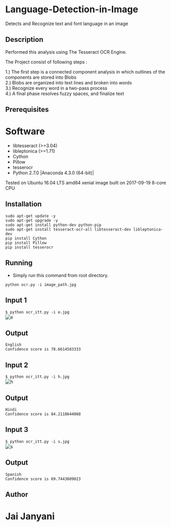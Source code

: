 # Language-Detection-in-Image
Detects and Recognize text and font language in an image
## Description
Performed this analysis using The Tesseract OCR Engine.


The Project consist of following steps : 

1.) The first step is a connected component analysis in which outlines of the components are stored into Blobs<br />
2.) Blobs are organized into text lines and broken into words<br />
3.) Recognize every word in a two-pass process<br />
4.) A final phase resolves fuzzy spaces, and finalize text<br />


## Prerequisites

# Software
* libtesseract (>=3.04)
* libleptonica (>=1.71)
* Cython
* Pillow
* tesserocr
* Python 2.7.0 |Anaconda 4.3.0 (64-bit)|<br />

Tested on Ubuntu 16.04 LTS amd64 xenial image built on 2017-09-19 8-core CPU


## Installation

```
sudo apt-get update -y
sudo apt-get upgrade -y
sudo apt-get install python-dev python-pip
sudo apt-get install tesseract-ocr-all libtesseract-dev libleptonica-dev
pip install Cython
pip install Pillow
pip install tesserocr
```


## Running

* Simply run this command from root directory.

```
python ocr.py -i image_path.jpg

```

       
## Input 1
```$ python ocr_itt.py -i e.jpg``` <br/>
![e](https://user-images.githubusercontent.com/15799933/31809000-60ffe726-b593-11e7-95ab-e29f7c6d8153.jpg)

## Output
```
English
Confidence score is 78.6614583333
```
## Input 2
```$ python ocr_itt.py -i h.jpg``` <br/>
![h](https://user-images.githubusercontent.com/15799933/31809002-619ba3aa-b593-11e7-800f-8147d357b6e0.jpg)

## Output
```
Hindi
Confidence score is 84.2118644068
```
## Input 3
```$ python ocr_itt.py -i s.jpg``` <br/>
![s](https://user-images.githubusercontent.com/15799933/31809001-614bb534-b593-11e7-8c40-6cc07e5c6738.jpg)

## Output
```
Spanish
Confidence score is 69.7443609023
```

       
## Author

# Jai Janyani



